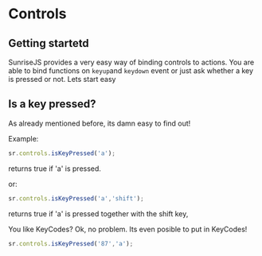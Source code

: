 Controls
=======


Getting startetd
---------
SunriseJS provides a very easy way of binding controls to actions. You are able to bind functions on ```keyup```and ```keydown``` event or just ask whether a key is pressed or not. 
Lets start easy

Is a key pressed?
---------

As already mentioned before, its damn easy to find out!

Example:
```javascript 
sr.controls.isKeyPressed('a');
```
returns true if 'a' is pressed.

or:
```javascript 
sr.controls.isKeyPressed('a','shift');
```
returns true if 'a' is pressed together with the shift key,

You like KeyCodes? Ok, no problem. Its even posible to put in KeyCodes!
```javascript 
sr.controls.isKeyPressed('87','a');
```